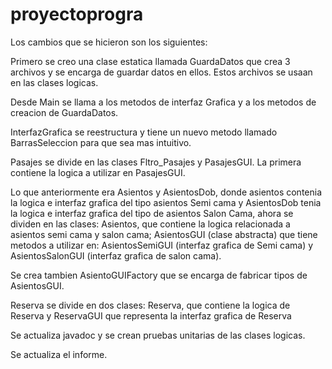 # proyectoprogra
Los cambios que se hicieron son los siguientes:

Primero se creo una clase estatica llamada GuardaDatos que crea 3 archivos y se encarga de guardar datos en ellos. Estos archivos se usaan en las clases logicas.

Desde Main se llama a los metodos de interfaz Grafica y a los metodos de creacion de GuardaDatos.

InterfazGrafica se reestructura y tiene un nuevo metodo llamado BarrasSeleccion para que sea mas intuitivo.

Pasajes se divide en las clases Fltro_Pasajes y PasajesGUI. La primera contiene la logica a utilizar en PasajesGUI.

Lo que anteriormente era Asientos y AsientosDob, donde asientos contenia la logica e interfaz grafica del tipo asientos Semi cama y AsientosDob tenia la logica e interfaz grafica del tipo de asientos Salon Cama, ahora se dividen en las clases: Asientos, que contiene la logica relacionada a asientos semi cama y salon cama; AsientosGUI (clase abstracta) que tiene metodos a utilizar en: AsientosSemiGUI (interfaz grafica de Semi cama) y AsientosSalonGUI (interfaz grafica de salon cama).

Se crea tambien AsientoGUIFactory que se encarga de fabricar tipos de AsientosGUI.

Reserva se divide en dos clases: Reserva, que contiene la logica de Reserva y ReservaGUI que representa la interfaz grafica de Reserva

Se actualiza javadoc y se crean pruebas unitarias de las clases logicas.

Se actualiza el informe. 
